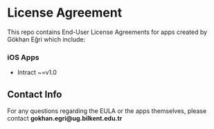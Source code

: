 <h1>License Agreement</h1>

<p>This repo contains End-User License Agreements for apps created by Gökhan Eğri which include:</p>

<h3>iOS Apps</h3>
<ul>
<li>Intract ~=v1.0</li>
</ul>

<h2>Contact Info</h2>
<p>For any questions regarding the EULA or the apps themselves, please contact <b>gokhan.egri@ug.bilkent.edu.tr</b></p>
